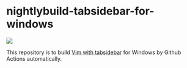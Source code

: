 
# nightlybuild-tabsidebar-for-windows

![](https://github.com/rbtnn/nightlybuild-tabsidebar-for-windows/workflows/nightlybuild-tabsidebar-for-windows/badge.svg)

This repository is to build [Vim with tabsidebar](https://github.com/rbtnn/vim) for Windows by Github Actions automatically.
